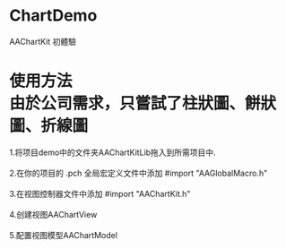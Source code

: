 # ChartDemo
AAChartKit 初體驗

使用方法<br>
由於公司需求，只嘗試了柱狀圖、餅狀圖、折線圖
===================================
1.将项目demo中的文件夹AAChartKitLib拖入到所需项目中.<br><br>
2.在你的项目的 .pch 全局宏定义文件中添加 #import "AAGlobalMacro.h"<br><br>
3.在视图控制器文件中添加 #import "AAChartKit.h"<br><br>
4.创建视图AAChartView<br><br>
5.配置视图模型AAChartModel<br><br>
